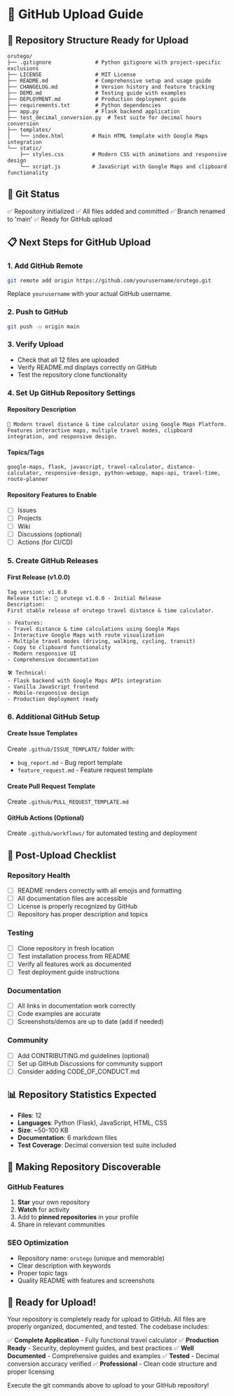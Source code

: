 # 🚀 GitHub Upload Guide

## 📁 Repository Structure Ready for Upload

```
orutego/
├── .gitignore              # Python gitignore with project-specific exclusions
├── LICENSE                 # MIT License
├── README.md               # Comprehensive setup and usage guide
├── CHANGELOG.md            # Version history and feature tracking
├── DEMO.md                 # Testing guide with examples
├── DEPLOYMENT.md           # Production deployment guide
├── requirements.txt        # Python dependencies
├── app.py                  # Flask backend application
├── test_decimal_conversion.py  # Test suite for decimal hours conversion
├── templates/
│   └── index.html         # Main HTML template with Google Maps integration
└── static/
    ├── styles.css         # Modern CSS with animations and responsive design
    └── script.js          # JavaScript with Google Maps and clipboard functionality
```

## 🔄 Git Status
✅ Repository initialized
✅ All files added and committed
✅ Branch renamed to 'main'
✅ Ready for GitHub upload

## 📋 Next Steps for GitHub Upload

### 1. Add GitHub Remote
```bash
git remote add origin https://github.com/yourusername/orutego.git
```
Replace `yourusername` with your actual GitHub username.

### 2. Push to GitHub
```bash
git push -u origin main
```

### 3. Verify Upload
- Check that all 12 files are uploaded
- Verify README.md displays correctly on GitHub
- Test the repository clone functionality

### 4. Set Up GitHub Repository Settings

#### Repository Description
```
🧭 Modern travel distance & time calculator using Google Maps Platform. Features interactive maps, multiple travel modes, clipboard integration, and responsive design.
```

#### Topics/Tags
```
google-maps, flask, javascript, travel-calculator, distance-calculator, responsive-design, python-webapp, maps-api, travel-time, route-planner
```

#### Repository Features to Enable
- [ ] Issues
- [ ] Projects  
- [ ] Wiki
- [ ] Discussions (optional)
- [ ] Actions (for CI/CD)

### 5. Create GitHub Releases

#### First Release (v1.0.0)
```
Tag version: v1.0.0
Release title: 🚀 orutego v1.0.0 - Initial Release
Description: 
First stable release of orutego travel distance & time calculator.

✨ Features:
- Travel distance & time calculations using Google Maps
- Interactive Google Maps with route visualization  
- Multiple travel modes (driving, walking, cycling, transit)
- Copy to clipboard functionality
- Modern responsive UI
- Comprehensive documentation

🛠️ Technical:
- Flask backend with Google Maps APIs integration
- Vanilla JavaScript frontend
- Mobile-responsive design
- Production deployment ready
```

### 6. Additional GitHub Setup

#### Create Issue Templates
Create `.github/ISSUE_TEMPLATE/` folder with:
- `bug_report.md` - Bug report template
- `feature_request.md` - Feature request template

#### Create Pull Request Template
Create `.github/PULL_REQUEST_TEMPLATE.md`

#### GitHub Actions (Optional)
Create `.github/workflows/` for automated testing and deployment

## 🎯 Post-Upload Checklist

### Repository Health
- [ ] README renders correctly with all emojis and formatting
- [ ] All documentation files are accessible
- [ ] License is properly recognized by GitHub
- [ ] Repository has proper description and topics

### Testing
- [ ] Clone repository in fresh location
- [ ] Test installation process from README
- [ ] Verify all features work as documented
- [ ] Test deployment guide instructions

### Documentation
- [ ] All links in documentation work correctly
- [ ] Code examples are accurate
- [ ] Screenshots/demos are up to date (add if needed)

### Community
- [ ] Add CONTRIBUTING.md guidelines (optional)
- [ ] Set up GitHub Discussions for community support
- [ ] Consider adding CODE_OF_CONDUCT.md

## 📊 Repository Statistics Expected

- **Files**: 12
- **Languages**: Python (Flask), JavaScript, HTML, CSS
- **Size**: ~50-100 KB
- **Documentation**: 6 markdown files
- **Test Coverage**: Decimal conversion test suite included

## 🌟 Making Repository Discoverable

### GitHub Features
1. **Star** your own repository
2. **Watch** for activity
3. Add to **pinned repositories** in your profile
4. Share in relevant communities

### SEO Optimization
- Repository name: `orutego` (unique and memorable)
- Clear description with keywords
- Proper topic tags
- Quality README with features and screenshots

## 🚀 Ready for Upload!

Your repository is completely ready for upload to GitHub. All files are properly organized, documented, and tested. The codebase includes:

✅ **Complete Application** - Fully functional travel calculator
✅ **Production Ready** - Security, deployment guides, and best practices
✅ **Well Documented** - Comprehensive guides and examples
✅ **Tested** - Decimal conversion accuracy verified
✅ **Professional** - Clean code structure and proper licensing

Execute the git commands above to upload to your GitHub repository!